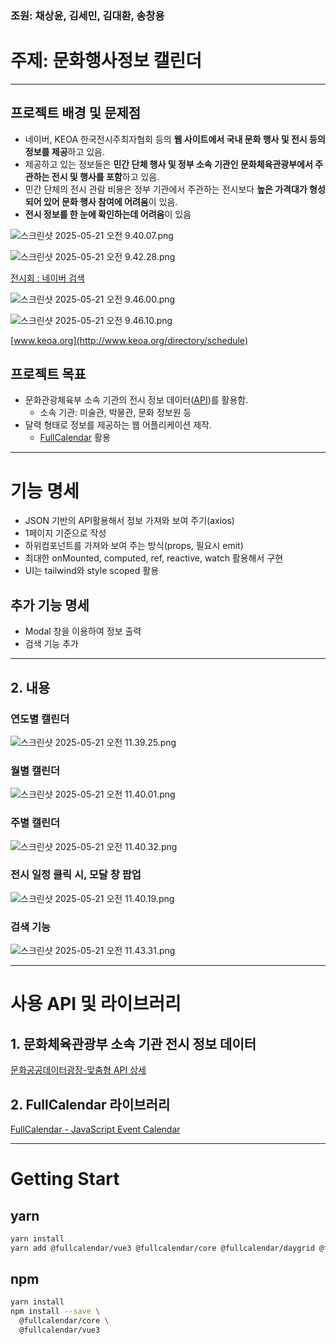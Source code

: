 ### **조원: 채상윤, 김세민, 김대환, 송창용**

# 주제: 문화행사정보 캘린더

---

## 프로젝트 배경 및 문제점

- 네이버, KEOA 한국전시주최자협회 등의 **웹 사이트에서 국내 문화 행사 및 전시 등의 정보를 제공**하고 있음.
- 제공하고 있는 정보들은 **민간 단체 행사 및 정부 소속 기관인 문화체육관광부에서 주관하는 전시 및 행사를 포함**하고 있음.
- 민간 단체의 전시 관람 비용은 정부 기관에서 주관하는 전시보다 **높은 가격대가 형성되어 있어 문화 행사 참여에 어려움**이 있음.
- **전시 정보를 한 눈에 확인하는데 어려움**이 있음

![스크린샷 2025-05-21 오전 9.40.07.png](./images/screenshot_1.png)

![스크린샷 2025-05-21 오전 9.42.28.png](./images/screenshot_2.png)

[전시회 : 네이버 검색](https://search.naver.com/search.naver?where=nexearch&sm=tab_etc&mra=bjBC&qvt=0&query=%EC%A0%84%EC%8B%9C%ED%9A%8C)

![스크린샷 2025-05-21 오전 9.46.00.png](./images/screenshot_3.png)

![스크린샷 2025-05-21 오전 9.46.10.png](./images/screenshot_4.png)

[www.keoa.org](http://www.keoa.org/directory/schedule)

## 프로젝트 목표

- 문화관광체육부 소속 기관의 전시 정보 데이터([API](https://www.culture.go.kr/data/openapi/openapiView.do?id=598))를 활용함.
  - 소속 기관: 미술관, 박물관, 문화 정보원 등
- 달력 형태로 정보를 제공하는 웹 어플리케이션 제작.
  - [FullCalendar](https://fullcalendar.io/) 활용

---

# 기능 명세

- JSON 기반의 API활용해서 정보 가져와 보여 주기(axios)
- 1페이지 기준으로 작성
- 하위컴포넌트를 가져와 보여 주는 방식(props, 필요시 emit)
- 최대한 onMounted, computed, ref, reactive, watch 활용해서 구현
- UI는 tailwind와 style scoped 활용

## 추가 기능 명세

- Modal 창을 이용하여 정보 출력
- 검색 기능 추가

---

## 2. 내용

### 연도별 캘린더

![스크린샷 2025-05-21 오전 11.39.25.png](./images/screenshot_5.png)

### 월별 캘린더

![스크린샷 2025-05-21 오전 11.40.01.png](./images/screenshot_6.png)

### 주별 캘린더

![스크린샷 2025-05-21 오전 11.40.32.png](./images/screenshot_7.png)

### 전시 일정 클릭 시, 모달 창 팝업

![스크린샷 2025-05-21 오전 11.40.19.png](./images/screenshot_8.png)

### 검색 기능

![스크린샷 2025-05-21 오전 11.43.31.png](./images/screenshot_9.png)

---

# 사용 API 및 라이브러리

## 1. 문화체육관광부 소속 기관 전시 정보 데이터

[문화공공데이터광장-맞춤형 API 상세](https://www.culture.go.kr/data/openapi/openapiView.do?id=598)

## 2. FullCalendar 라이브러리

[FullCalendar - JavaScript Event Calendar](https://fullcalendar.io/)

---

# Getting Start

## yarn

```bash
yarn install
yarn add @fullcalendar/vue3 @fullcalendar/core @fullcalendar/daygrid @fullcalendar/interaction
```

## npm

```bash
yarn install
npm install --save \
  @fullcalendar/core \
  @fullcalendar/vue3
```
